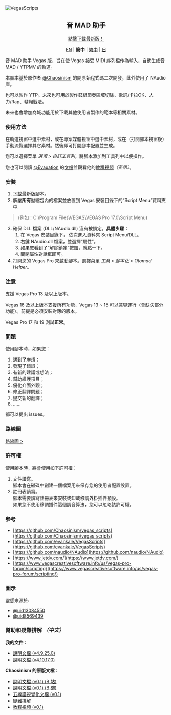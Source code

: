 ![VegasScripts](https://github.com/otomad/VegasScripts/blob/winform/banner.png?raw=true)
<h2 align="center">音 MAD 助手</h2>
<div align="center">
	<p><a href="https://github.com/otomad/VegasScripts/releases/latest">點擊下載最新版！</a></p>
	<p>
		<a href="README.md">EN</a> |
		<strong>簡中</strong> |
		<a href="README_zh-TW.md">繁中</a> |
		<a href="README_ja-JP.md">日</a>
	</p>
</div>

音 MAD 助手 Vegas 版，旨在使 Vegas 接受 MIDI 序列檔作為輸入，自動生成音 MAD / YTPMV 的軌道。

本腳本基於原作者 [@Chaosinism](https://github.com/Chaosinism) 的開原始程式碼二次開發，此外使用了 NAudio 庫。

也可以製作 YTP。未來也可用於製作鼓組節奏區域切除、歌詞/卡拉OK、人力/Rap、韃靼戰法。

未來也會增加商城功能用於下載其他使用者製作的範本等相關素材。

### 使用方法
在軌道視窗中選中素材，或在專案媒體視窗中選中素材，或在（打開腳本視窗後）手動流覽選擇其它素材。然後即可打開腳本配置並生成。

您可以選擇菜單 *選項 > 自訂工具列*，將腳本添加到工具列中以便操作。

您也可以閱讀 [@Evauation](https://github.com/Evauation) 的[文檔](https://docs.google.com/document/d/1PEkh0_WFDLUAYGD-YzIDNXUQiAKqogEvpuRQhfqz9ng/edit)並觀看他的[教程視頻](https://www.youtube.com/watch?v=8vSpzgL_86A)*（英語）*。

### 安裝
1. [下載](https://github.com/otomad/VegasScripts/releases/latest)最新版腳本。
2. 解壓**所有**壓縮包內的檔案並放置到 Vegas 安裝目錄下的“Script Menu”資料夾中.
> (例如：C:\Program Files\VEGAS\VEGAS Pro 17.0\Script Menu)
3. 確保 DLL 檔案 (DLL/NAudio.dll) 沒有被鎖定。**具體步驟：**
	1. 在 Vegas 安裝目錄下， 依次進入資料夾 Script Menu/DLL。
	2. 右鍵 NAudio.dll 檔案，並選擇“屬性”。
	3. 如果您看到了“解除鎖定”按鈕，就點一下。
	4. 關閉屬性對話框即可。
4. 打開您的 Vegas Pro 來啟動腳本。選擇菜單 *工具 > 腳本化 > Otomad Helper*。

### **注意**
支援 Vegas Pro 13 及以上版本。

Vegas 16 及以上版本支援所有功能，Vegas 13 ~ 15 可以兼容運行（會缺失部分功能）。前提是必須安裝對應的版本。

Vegas Pro 17 和 19 測試**正常**。

### 問題
使用腳本時，如果您：
1. 遇到了麻煩；
2. 發現了錯誤；
3. 有新的建議或想法；
4. 幫助維護項目；
5. 優化介面外觀；
6. 修正翻譯問題；
7. 提交新的翻譯；
8. ……

都可以提出 issues。

### 路線圖
[路線圖 >](ROADMAP.md)

### 許可權
使用腳本時，將會使用如下許可權：
1. 文件讀寫。<br />
	腳本會在磁碟中創建一個檔案用來保存您的使用者配置設置。
2. 註冊表讀寫。<br />
	腳本需要讀寫註冊表來安裝或卸載移調外掛插件預設。<br />
	如果您不使用移調插件這個調音算法，您可以忽略該許可權。

### 參考
* [https://github.com/Chaosinism/vegas_scripts](https://github.com/Chaosinism/vegas_scripts)
* [https://github.com/evankale/VegasScripts](https://github.com/evankale/VegasScripts)
* [https://github.com/naudio/NAudio](https://github.com/naudio/NAudio)
* [https://www.jetdv.com/](https://www.jetdv.com/)
* [https://www.vegascreativesoftware.info/us/vegas-pro-forum/scripting/](https://www.vegascreativesoftware.info/us/vegas-pro-forum/scripting/)

### 圖示
靈感來源於:
* [@uid13084550](https://space.bilibili.com/13084550)
* [@uid8569439](https://space.bilibili.com/8569439)

### 幫助和疑難排解 *（中文）*
**我的文件：**
* [說明文檔 (v4.9.25.0)](https://www.bilibili.com/read/cv13335178)
* [說明文檔 (v4.10.17.0)](https://www.bilibili.com/read/cv13614419)

**Chaosinism 的原版文檔：**
* [說明文檔 (v0.1) (B 站)](https://www.bilibili.com/read/cv392013)
* [說明文檔 (v0.1) (B 碗)](https://bowlroll.net/user/261124)
* [五線譜視覺化文檔 (v0.1)](https://www.bilibili.com/read/cv1027442)
* [疑難排解](https://www.bilibili.com/read/cv495309)
* [教程視頻 (v0.1)](https://www.bilibili.com/video/av22226321)
